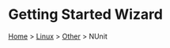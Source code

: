 # Getting Started Wizard

[Home](/docs/wiz/readme.md) > [Linux](pickide_Linux.md) > [Other](picktest_Linux_Other.md) > NUnit

